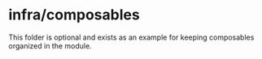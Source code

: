# infra/composables

This folder is optional and exists as an example for keeping composables organized in the module.
